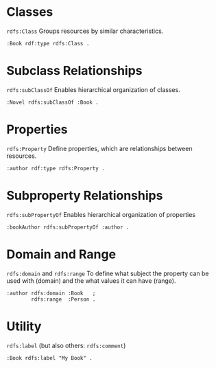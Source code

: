 # Classes
`rdfs:Class`
Groups resources by similar characteristics.

```turtle
:Book rdf:type rdfs:Class .
```

# Subclass Relationships
`rdfs:subClassOf`
Enables hierarchical organization of classes.

```turtle
:Novel rdfs:subClassOf :Book .
```

# Properties
`rdfs:Property`
Define properties, which are relationships between resources.

```turtle
:author rdf:type rdfs:Property .
```

# Subproperty Relationships
`rdfs:subPropertyOf`
Enables hierarchical organization of properties

```turtle
:bookAuthor rdfs:subPropertyOf :author .
```

# Domain and Range
`rdfs:domain` and `rdfs:range`
To define what subject the property can be used with (domain) and the what values it can have (range).

```turtle
:author rdfs:domain :Book   ;
		rdfs:range  :Person .
```

# Utility
`rdfs:label`  (but also others: `rdfs:comment`)

```turtle
:Book rdfs:label "My Book" .
```


